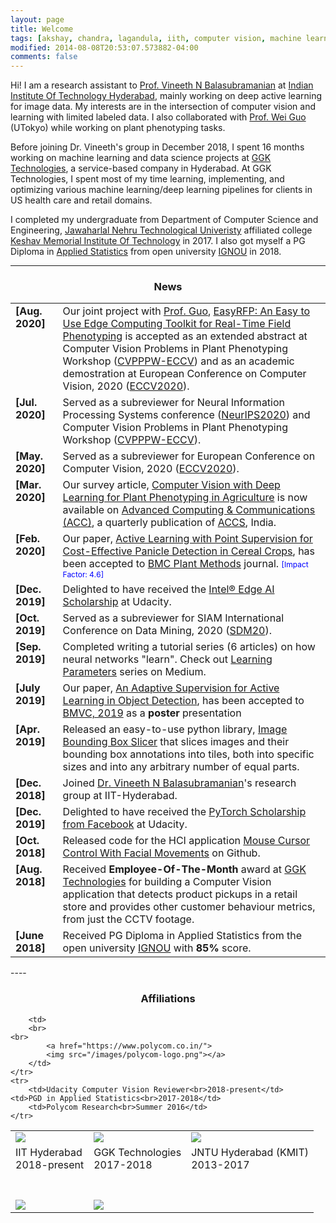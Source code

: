 ```yaml
---
layout: page
title: Welcome
tags: [akshay, chandra, lagandula, iith, computer vision, machine learning, deep learning, active learning]
modified: 2014-08-08T20:53:07.573882-04:00
comments: false
---
```


Hi!
I am a research assistant to [Prof. Vineeth N Balasubramanian](https://www.iith.ac.in/~vineethnb/) at [Indian Institute Of Technology Hyderabad](https://cse.iith.ac.in/), mainly working on deep active learning for image data. My interests are in the intersection of computer vision and learning with limited labeled data. I also collaborated with [Prof. Wei Guo](https://scholar.google.co.jp/citations?user=pnMyJLEAAAAJ&hl=zh-CN) (UTokyo) while working on plant phenotyping tasks.  

Before joining Dr. Vineeth's group in December 2018, I spent 16 months working on machine learning and data science projects at [GGK Technologies](https://ggktech.com/), a service-based company in Hyderabad. At GGK Technologies, I spent most of my time learning, implementing, and optimizing various machine learning/deep learning pipelines for clients in US health care and retail domains.

I completed my undergraduate from Department of Computer Science and Engineering, [Jawaharlal Nehru Technological Univeristy](https://jntuh.ac.in/) affiliated college [Keshav Memorial Institute Of Technology](https://kmit.in/) in 2017. I also got myself a PG Diploma in [Applied Statistics](https://github.com/acl21/PGDAST/blob/master/Programme%20Guide%20-%20PGDAST.pdf) from open university [IGNOU](http://www.ignou.ac.in/) in 2018.

----

<h3 align="center">News</h3>
<div class="scrollbar" id="style-1">
<!-- <div class="force-overflow"></div> -->
<table class='news-table' >
    <col width="15%">
    <col width="85%">
    <tr>
        <td valign="top"><strong>[Aug. 2020]</strong></td>
        <td>Our joint project with <a href="https://scholar.google.co.jp/citations?user=pnMyJLEAAAAJ&hl=zh-CN">Prof. Guo</a>, <a href="https://github.com/lab1055/easy-rfp">EasyRFP: An Easy to Use Edge Computing Toolkit for Real-Time Field Phenotyping</a> is accepted as an extended abstract at Computer Vision Problems in Plant Phenotyping Workshop (<a href="https://www.plant-phenotyping.org/CVPPP2020/">CVPPPW-ECCV</a>) and as an academic demostration at European Conference on Computer Vision, 2020 (<a href="https://eccv2020.eu/">ECCV2020</a>).
        </td>
    </tr>
    <tr>
        <td valign="top"><strong>[Jul. 2020]</strong></td>
        <td>Served as a subreviewer for Neural Information Processing Systems conference (<a href="https://nips.cc/">NeurIPS2020</a>) and Computer Vision Problems in Plant Phenotyping Workshop (<a href="https://www.plant-phenotyping.org/CVPPP2020/">CVPPPW-ECCV</a>).
        </td>
    </tr>
    <tr>
        <td valign="top"><strong>[May. 2020]</strong></td>
        <td>Served as a subreviewer for European Conference on Computer Vision, 2020 (<a href="https://eccv2020.eu/">ECCV2020</a>).
        </td>
    </tr>
	<tr>
        <td valign="top"><strong>[Mar. 2020]</strong></td>
        <td>Our survey article, <a href="https://journal.accsindia.org/computer-vision-with-deep-learning-for-plant-phenotyping-in-agriculture-a-survey/">Computer Vision with Deep Learning for Plant Phenotyping in Agriculture</a> is now available on <a href="https://journal.accsindia.org/">Advanced Computing & Communications (ACC)</a>, a quarterly publication of <a href="https://accsindia.org/">ACCS</a>, India. 
        </td>
    </tr>
	 <tr>
        <td valign="top"><strong>[Feb. 2020]</strong></td>
        <td>Our paper, <a href="https://plantmethods.biomedcentral.com/articles/10.1186/s13007-020-00575-8">Active Learning with Point Supervision for Cost-Effective Panicle Detection in Cereal Crops</a>,
        has been accepted to <a href="https://plantmethods.biomedcentral.com/">BMC Plant Methods</a> journal. <span style="color:blue;font-size:12px" >[Impact Factor: 4.6]  </span>
        </td>
    </tr>
    <tr>
        <td valign="top"><strong>[Dec. 2019]</strong></td>
        <td>Delighted to have received the <a href="https://www.udacity.com/scholarships/intel-edge-ai-scholarship">Intel® Edge AI Scholarship</a> at Udacity.
        </td>
    </tr>
    <tr>
        <td valign="top"><strong>[Oct. 2019]</strong></td>
        <td>Served as a subreviewer for SIAM International Conference on Data Mining, 2020 (<a href="https://www.siam.org/conferences/cm/conference/sdm20">SDM20</a>).
        </td>
    </tr>
    <tr>
        <td valign="top"><strong>[Sep. 2019]</strong></td>
        <td>Completed writing a tutorial series (6 articles) on how neural networks "learn". Check out <a href="https://towardsdatascience.com/tagged/learning-parameters">Learning Parameters</a> series on Medium.
        </td>
    </tr>
    <tr>
        <td valign="top"><strong>[July 2019]</strong></td>
        <td>Our paper, <a href="https://arxiv.org/abs/1908.02454">An Adaptive Supervision for Active Learning in Object Detection</a>,
        has been accepted to <a href="https://bmvc2019.org">BMVC, 2019</a> as
        a <b>poster</b> presentation
        </td>
    </tr>
    <tr>
        <td valign="top"><strong>[Apr. 2019]</strong></td>
        <td>Released an easy-to-use python library, <a href="https://github.com/acl21/image_bbox_slicer">Image Bounding Box Slicer</a> that slices images and their bounding box annotations into tiles, both into specific sizes and into any arbitrary number of equal parts.
        </td>
    </tr>
    <tr>
        <td valign="top"><strong>[Dec. 2018]</strong></td>
        <td> Joined <a href="https://www.iith.ac.in/~vineethnb/">Dr. Vineeth N Balasubramanian</a>'s research group at IIT-Hyderabad.
        </td>
    </tr>
        <tr>
        <td valign="top"><strong>[Dec. 2019]</strong></td>
        <td>Delighted to have received the <a href="https://www.udacity.com/facebook-pytorch-scholarship">PyTorch Scholarship from Facebook</a> at Udacity.
        </td>
    </tr>
	<tr>
        <td valign="top"><strong>[Oct. 2018]</strong></td>
        <td>Released code for the HCI application <a href="https://github.com/acl21/Mouse_Cursor_Control_Handsfree">Mouse Cursor Control With Facial Movements</a> on Github.
        </td>
    </tr>
	<tr>
        <td valign="top"><strong>[Aug. 2018]</strong></td>
        <td>Received <b>Employee-Of-The-Month</b> award at <a href="https://ggktech.com/">GGK Technologies</a> for building a Computer Vision application that detects product pickups in a retail store and provides other customer behaviour metrics, from just the CCTV footage.
        </td>
    </tr>
	<tr>
        <td valign="top"><strong>[June 2018]</strong></td>
        <td>Received PG Diploma in Applied Statistics from the open university <a href="https://www.ignou.ac.in/">IGNOU</a> with <b>85%</b> score.
		</td>
    </tr>
</table>
</div>
----

<h3 align="center">Affiliations</h3>
<table align="center" class='affl-pic'>
    <tr>
        <td>
            <a href="https://www.iith.ac.in/">
            <img src="/images/iit-hyderabad-logo.png"></a>
        </td>
	<td>
            <a href="http://www.ggktech.com/">
            <img src="/images/ggk-logo.jpg"></a>
        </td>
	<td>
            <a href="http://jntuh.ac.in/">
            <img src="/images/jntuh-kmit-logo.png"></a>
        </td>
    <tr>
        <tr>
            <td>IIT Hyderabad<br>2018-present</td>
            <td>GGK Technologies<br>2017-2018</td>
            <td>JNTU Hyderabad (KMIT)<br>2013-2017</td>
        </tr>
    </tr>
	<td>
    <br>
    <br>
            <a href="https://www.udacity.com/">
            <img src="/images/udacity-logo.png"></a>
        </td>
        <td>
        <br>
    <br>
            <a href="http://www.ignou.ac.in/">
            <img src="/images/ignou-logo.jpg"></a>
        </td>
        
        <td>
        <br>
    <br>
            <a href="https://www.polycom.co.in/">
            <img src="/images/polycom-logo.png"></a>
        </td>
    </tr>
    <tr>
        <td>Udacity Computer Vision Reviewer<br>2018-present</td>
	<td>PGD in Applied Statistics<br>2017-2018</td>
        <td>Polycom Research<br>Summer 2016</td>
    </tr>
</table>
